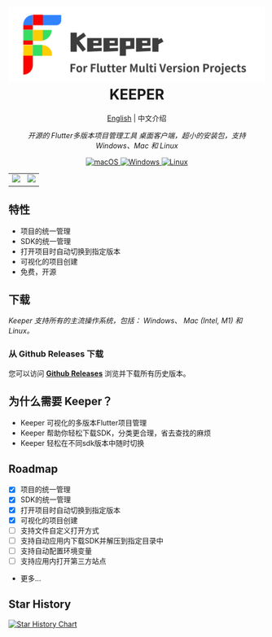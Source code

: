 <h1 align="center">
<img src='./src/assets/logo.svg'>
<span>KEEPER</span>
</h1>
<p align="center">
    <a href="./README.md">English</a> | 中文介绍
</p>
<p align="center">
    <em>开源的 Flutter多版本项目管理工具 桌面客户端，超小的安装包，支持 Windows、Mac 和 Linux</em>
</p>


<p align="center">
<a href="https://github.com/Bin-Huang/chatbox/releases" target="_blank">
<img alt="macOS" src="https://img.shields.io/badge/-macOS-black?style=flat-square&logo=apple&logoColor=white" />
</a>

<a href="https://github.com/Bin-Huang/chatbox/releases" target="_blank">
<img alt="Windows" src="https://img.shields.io/badge/-Windows-blue?style=flat-square&logo=windows&logoColor=white" />
</a>

<a href="https://github.com/Bin-Huang/chatbox/releases" target="_blank">
<img alt="Linux" src="https://img.shields.io/badge/-Linux-yellow?style=flat-square&logo=linux&logoColor=white" />
</a>

</p>

<table>
<tr>
<td>
<img src='./doc/snapshot2.png' />
</td>
<td>
<img src='./doc/snapshot4.png' />
</td>
</tr>
</table>


## 特性

- 项目的统一管理
- SDK的统一管理
- 打开项目时自动切换到指定版本
- 可视化的项目创建
- 免费，开源

## 下载

*Keeper 支持所有的主流操作系统，包括： Windows、 Mac (Intel, M1) 和 Linux。*

### 从 Github Releases 下载

您可以访问 **[Github Releases](https://github.com/WuJiuYou/flutter-keeper/releases)** 浏览并下载所有历史版本。


## 为什么需要 Keeper？

- Keeper 可视化的多版本Flutter项目管理
- Keeper 帮助你轻松下载SDK，分类更合理，省去查找的麻烦
- Keeper 轻松在不同sdk版本中随时切换


## Roadmap

- [x] 项目的统一管理
- [x] SDK的统一管理
- [x] 打开项目时自动切换到指定版本
- [x] 可视化的项目创建
- [ ] 支持文件自定义打开方式
- [ ] 支持自动应用内下载SDK并解压到指定目录中
- [ ] 支持自动配置环境变量
- [ ] 支持应用内打开第三方站点
- 更多...


## Star History

[![Star History Chart](https://api.star-history.com/svg?repos=WuJiuYou/flutter-keeper&type=Date)](https://star-history.com/#WuJiuYou/flutter-keeper&Date)
